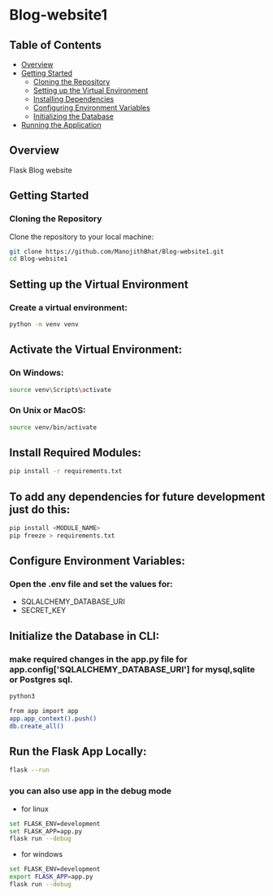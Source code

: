 # Blog-website1
## Table of Contents

- [Overview](#overview)
- [Getting Started](#getting-started)
  - [Cloning the Repository](#cloning-the-repository)
  - [Setting up the Virtual Environment](#setting-up-the-virtual-environment)
  - [Installing Dependencies](#installing-dependencies)
  - [Configuring Environment Variables](#configuring-environment-variables)
  - [Initializing the Database](#initializing-the-database)
- [Running the Application](#running-the-application)

## Overview

Flask Blog website 

## Getting Started

### Cloning the Repository

Clone the repository to your local machine:

```bash
git clone https://github.com/ManojithBhat/Blog-website1.git
cd Blog-website1
```
## Setting up the Virtual Environment

### Create a virtual environment:

```bash
python -m venv venv
```

## Activate the Virtual Environment:

### On Windows:
```bash
source venv\Scripts\activate
```

### On Unix or MacOS:
```bash
source venv/bin/activate
```

## Install Required Modules:

```bash
pip install -r requirements.txt
```

## To add any dependencies for future development just do this:

```bash
pip install <MODULE_NAME>
pip freeze > requirements.txt
```

## Configure Environment Variables:

### Open the .env file and set the values for:

- SQLALCHEMY_DATABASE_URI
- SECRET_KEY

## Initialize the Database in CLI:
### make required changes in the app.py file for app.config\['SQLALCHEMY_DATABASE_URI'] for mysql,sqlite or Postgres sql.

```bash
python3
```
```bash
from app import app
app.app_context().push()
db.create_all()
```

## Run the Flask App Locally:

```bash
flask --run
```

### you can also use app in the debug mode 

- for linux

```bash
set FLASK_ENV=development
set FLASK_APP=app.py
flask run --debug
```

- for windows
```bash
set FLASK_ENV=development
export FLASK_APP=app.py
flask run --debug
```

